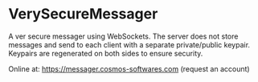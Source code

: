 # VerySecureMessager
A ver secure messager using WebSockets. The server does not store messages and send to each client with a separate private/public keypair. Keypairs are regenerated on both sides to ensure security.

Online at: https://messager.cosmos-softwares.com (request an account)
